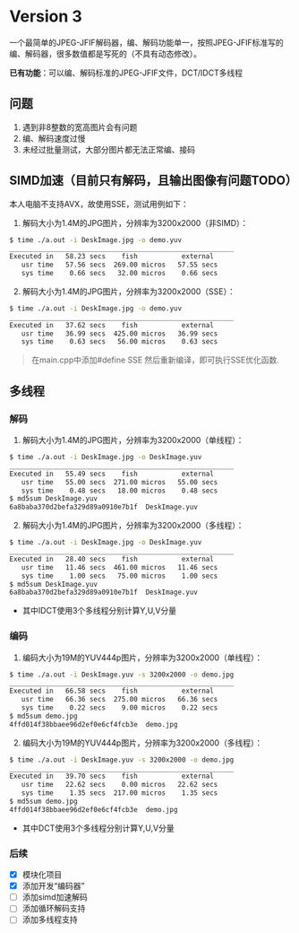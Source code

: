 # Version 3
一个最简单的JPEG-JFIF解码器，编、解码功能单一，按照JPEG-JFIF标准写的编、解码器，很多数值都是写死的（不具有动态修改）。

**已有功能**：可以编、解码标准的JPEG-JFIF文件，DCT/IDCT多线程

## 问题

1. 遇到非8整数的宽高图片会有问题
2. 编、解码速度过慢
3. 未经过批量测试，大部分图片都无法正常编、接码

## SIMD加速（目前只有解码，且输出图像有问题TODO）
本人电脑不支持AVX，故使用SSE，测试用例如下：

1. 解码大小为1.4M的JPG图片，分辨率为3200x2000（非SIMD）：
```bash
$ time ./a.out -i DeskImage.jpg -o demo.yuv
________________________________________________________
Executed in   58.23 secs    fish           external
   usr time   57.56 secs  269.00 micros   57.55 secs
   sys time    0.66 secs   32.00 micros    0.66 secs
```

2. 解码大小为1.4M的JPG图片，分辨率为3200x2000（SSE）：
```bash
$ time ./a.out -i DeskImage.jpg -o demo.yuv
________________________________________________________
Executed in   37.62 secs    fish           external
   usr time   36.99 secs  425.00 micros   36.99 secs
   sys time    0.63 secs   56.00 micros    0.63 secs
```
>在main.cpp中添加#define SSE 然后重新编译，即可执行SSE优化函数.

## 多线程

### 解码

1. 解码大小为1.4M的JPG图片，分辨率为3200x2000（单线程）：

```bash
$ time ./a.out -i DeskImage.jpg -o DeskImage.yuv 
________________________________________________________
Executed in   55.49 secs    fish           external
   usr time   55.00 secs  271.00 micros   55.00 secs
   sys time    0.48 secs   18.00 micros    0.48 secs
$ md5sum DeskImage.yuv        
6a8baba370d2befa329d89a0910e7b1f  DeskImage.yuv
```

2. 解码大小为1.4M的JPG图片，分辨率为3200x2000（多线程）：

```bash
$ time ./a.out -i DeskImage.jpg -o DeskImage.yuv
________________________________________________________
Executed in   28.40 secs    fish           external
   usr time   11.46 secs  461.00 micros   11.46 secs
   sys time    1.00 secs   75.00 micros    1.00 secs
$ md5sum DeskImage.yuv 
6a8baba370d2befa329d89a0910e7b1f  DeskImage.yuv
```

- 其中IDCT使用3个多线程分别计算Y,U,V分量

### 编码

1. 编码大小为19M的YUV444p图片，分辨率为3200x2000（单线程）：

```bash
$ time ./a.out -i DeskImage.yuv -s 3200x2000 -o demo.jpg 
________________________________________________________
Executed in   66.58 secs    fish           external
   usr time   66.36 secs  275.00 micros   66.36 secs
   sys time    0.22 secs    9.00 micros    0.22 secs
$ md5sum demo.jpg    
4ffd014f38bbaee96d2ef0e6cf4fcb3e  demo.jpg
```

2. 编码大小为19M的YUV444p图片，分辨率为3200x2000（多线程）：

```bash
$ time ./a.out -i DeskImage.yuv -s 3200x2000 -o demo.jpg 
________________________________________________________
Executed in   39.70 secs    fish           external
   usr time   22.62 secs    0.00 micros   22.62 secs
   sys time    1.35 secs  217.00 micros    1.35 secs
$ md5sum demo.jpg    
4ffd014f38bbaee96d2ef0e6cf4fcb3e  demo.jpg
```

- 其中DCT使用3个多线程分别计算Y,U,V分量

### 后续

- [x] 模块化项目
- [x] 添加开发“编码器”
- [ ] 添加simd加速解码
- [ ] 添加循环解码支持
- [ ] 添加多线程支持
